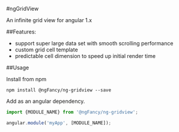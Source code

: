 #ngGridView

An infinite grid view for angular 1.x

##Features:

- support super large data set with smooth scrolling performance
- custom grid cell template
- predictable cell dimension to speed up initial render time

##Usage

Install from npm

```
npm install @ngFancy/ng-gridview --save
```

Add as an angular dependency.

```Typescript
import {MODULE_NAME} from '@ngFancy/ng-gridview';

angular.module('myApp', [MODULE_NAME]);

```